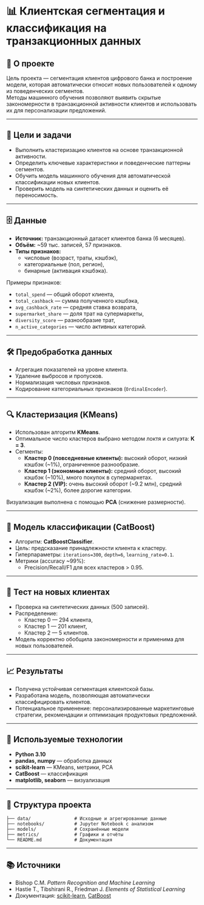 # 📊 Клиентская сегментация и классификация на транзакционных данных

## 📌 О проекте
Цель проекта — сегментация клиентов цифрового банка и построение модели, которая автоматически относит новых пользователей к одному из поведенческих сегментов.  
Методы машинного обучения позволяют выявить скрытые закономерности в транзакционной активности клиентов и использовать их для персонализации предложений.

---

## 🎯 Цели и задачи
- Выполнить кластеризацию клиентов на основе транзакционной активности.  
- Определить ключевые характеристики и поведенческие паттерны сегментов.  
- Обучить модель машинного обучения для автоматической классификации новых клиентов.  
- Проверить модель на синтетических данных и оценить её переносимость.  

---

## 🗄️ Данные
- **Источник:** транзакционный датасет клиентов банка (6 месяцев).  
- **Объём:** ~59 тыс. записей, 57 признаков.  
- **Типы признаков:**  
  - числовые (возраст, траты, кэшбэк),  
  - категориальные (пол, регион),  
  - бинарные (активация кэшбэка).  

Примеры признаков:  
- `total_spend` — общий оборот клиента,  
- `total_cashback` — сумма полученного кэшбэка,  
- `avg_cashback_rate` — средняя ставка возврата,  
- `supermarket_share` — доля трат на супермаркеты,  
- `diversity_score` — разнообразие трат,  
- `n_active_categories` — число активных категорий.  

---

## 🛠️ Предобработка данных
- Агрегация показателей на уровне клиента.  
- Удаление выбросов и пропусков.  
- Нормализация числовых признаков.  
- Кодирование категориальных признаков (`OrdinalEncoder`).  

---

## 🔍 Кластеризация (KMeans)
- Использован алгоритм **KMeans**.  
- Оптимальное число кластеров выбрано методом локтя и силуэта: **K = 3**.  
- Сегменты:  
  - **Кластер 0 (повседневные клиенты):** высокий оборот, низкий кэшбэк (~1%), ограниченное разнообразие.  
  - **Кластер 1 (экономные клиенты):** средний оборот, высокий кэшбэк (~10%), много покупок в супермаркетах.  
  - **Кластер 2 (VIP):** очень высокий оборот (~9.2 млн), средний кэшбэк (~2%), более дорогие категории.  

Визуализация выполнена с помощью **PCA** (снижение размерности).  

---

## 🤖 Модель классификации (CatBoost)
- Алгоритм: **CatBoostClassifier**.  
- Цель: предсказание принадлежности клиента к кластеру.  
- Гиперпараметры: `iterations=300`, `depth=6`, `learning_rate=0.1`.  
- Метрики (accuracy ~99%):  
  - Precision/Recall/F1 для всех кластеров > 0.95.  

---

## 🧪 Тест на новых клиентах
- Проверка на синтетических данных (500 записей).  
- Распределение:  
  - Кластер 0 — 294 клиента,  
  - Кластер 1 — 201 клиент,  
  - Кластер 2 — 5 клиентов.  
- Модель корректно обобщила закономерности и применима для новых пользователей.  

---

## 📈 Результаты
- Получена устойчивая сегментация клиентской базы.  
- Разработана модель, позволяющая автоматически классифицировать клиентов.  
- Потенциальное применение: персонализированные маркетинговые стратегии, рекомендации и оптимизация продуктовых предложений.  

---

## 🚀 Используемые технологии
- **Python 3.10**  
- **pandas, numpy** — обработка данных  
- **scikit-learn** — KMeans, метрики, PCA  
- **CatBoost** — классификация  
- **matplotlib, seaborn** — визуализация  

---

## 📂 Структура проекта
```
├── data/                # Исходные и агрегированные данные
├── notebooks/           # Jupyter Notebook с анализом
├── models/              # Сохранённые модели
├── metrics/             # Графики и отчёты
└── README.md            # Документация
```

---

## 📚 Источники
- Bishop C.M. *Pattern Recognition and Machine Learning*  
- Hastie T., Tibshirani R., Friedman J. *Elements of Statistical Learning*  
- Документация: [scikit-learn](https://scikit-learn.org/), [CatBoost](https://catboost.ai/)  
